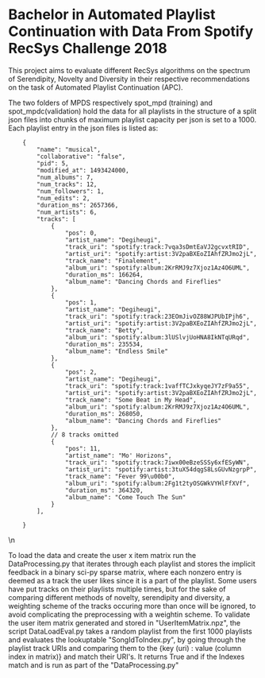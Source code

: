 # Bachelor in Automated Playlist Continuation with Data From Spotify RecSys Challenge 2018

This project aims to evaluate different RecSys algorithms on the spectrum of Serendipity, Novelty and Diversity in their respective recommendations on the task of Automated Playlist Continuation (APC).

The two folders of MPDS respectively spot_mpd (training) and spot_mpdc(validation) hold the data for all playlists in the structure of a split json files into chunks of maximum playlist capacity per json is set to a 1000. 
Each playlist entry in the json files is listed as:
  
        {
            "name": "musical",
            "collaborative": "false",
            "pid": 5,
            "modified_at": 1493424000,
            "num_albums": 7,
            "num_tracks": 12,
            "num_followers": 1,
            "num_edits": 2,
            "duration_ms": 2657366,
            "num_artists": 6,
            "tracks": [
                {
                    "pos": 0,
                    "artist_name": "Degiheugi",
                    "track_uri": "spotify:track:7vqa3sDmtEaVJ2gcvxtRID",
                    "artist_uri": "spotify:artist:3V2paBXEoZIAhfZRJmo2jL",
                    "track_name": "Finalement",
                    "album_uri": "spotify:album:2KrRMJ9z7Xjoz1Az4O6UML",
                    "duration_ms": 166264,
                    "album_name": "Dancing Chords and Fireflies"
                },
                {
                    "pos": 1,
                    "artist_name": "Degiheugi",
                    "track_uri": "spotify:track:23EOmJivOZ88WJPUbIPjh6",
                    "artist_uri": "spotify:artist:3V2paBXEoZIAhfZRJmo2jL",
                    "track_name": "Betty",
                    "album_uri": "spotify:album:3lUSlvjUoHNA8IkNTqURqd",
                    "duration_ms": 235534,
                    "album_name": "Endless Smile"
                },
                {
                    "pos": 2,
                    "artist_name": "Degiheugi",
                    "track_uri": "spotify:track:1vaffTCJxkyqeJY7zF9a55",
                    "artist_uri": "spotify:artist:3V2paBXEoZIAhfZRJmo2jL",
                    "track_name": "Some Beat in My Head",
                    "album_uri": "spotify:album:2KrRMJ9z7Xjoz1Az4O6UML",
                    "duration_ms": 268050,
                    "album_name": "Dancing Chords and Fireflies"
                },
                // 8 tracks omitted
                {
                    "pos": 11,
                    "artist_name": "Mo' Horizons",
                    "track_uri": "spotify:track:7iwx00eBzeSSSy6xfESyWN",
                    "artist_uri": "spotify:artist:3tuX54dqgS8LsGUvNzgrpP",
                    "track_name": "Fever 99\u00b0",
                    "album_uri": "spotify:album:2Fg1t2tyOSGWkVYHlFfXVf",
                    "duration_ms": 364320,
                    "album_name": "Come Touch The Sun"
                }
            ],

        }
\n

To load the data and create the user x item matrix run the DataProcessing.py that iterates through each playlist and stores the implicit feedback in a binary sci-py sparse matrix, where each nonzero entry is deemed as a track the user likes since it is a part of the playlist. Some users have put tracks on their playlists multiple times, but for the sake of comparing different methods of novelty, serendipity and diversity, a weighting scheme of the tracks occuring more than once will be ignored, to avoid complicating the preprocessing with a weightin scheme. To validate the user item matrix generated and stored in "UserItemMatrix.npz", the script DataLoadEval.py takes a random playlist from the first 1000 playlists and evaluates the lookuptable "SongIdToIndex.py", by going through the playlist track URIs and comparing them to the {key (uri) : value (column index in matrix)} and match their URI's. It returns True and if the Indexes match and is run as part of the "DataProcessing.py"


